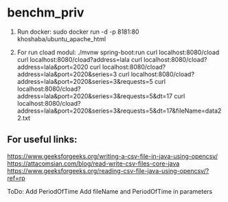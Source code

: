 # benchm_priv
1. Run docker:
sudo docker run -d -p 8181:80 khoshaba/ubuntu_apache_html

2. For run cload modul:
./mvnw spring-boot:run
curl localhost:8080/cload
curl localhost:8080/cload?address=lala
curl localhost:8080/cload?address=lala\&port=2020
curl localhost:8080/cload?address=lala\&port=2020\&series=3
curl localhost:8080/cload?address=lala\&port=2020\&series=3\&requests=5
curl localhost:8080/cload?address=lala\&port=2020\&series=3\&requests=5\&dt=17
curl localhost:8080/cload?address=lala\&port=2020\&series=3\&requests=5\&dt=17\&fileName=data22.txt


For useful links:
-----------------------------------
https://www.geeksforgeeks.org/writing-a-csv-file-in-java-using-opencsv/
https://attacomsian.com/blog/read-write-csv-files-core-java
https://www.geeksforgeeks.org/reading-csv-file-java-using-opencsv/?ref=rp

ToDo:
Add PeriodOfTime
Add fileName and PeriodOfTime in parameters

